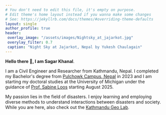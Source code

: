 ```yaml
---
# You don't need to edit this file, it's empty on purpose.
# Edit theme's home layout instead if you wanna make some changes
# See: https://jekyllrb.com/docs/themes/#overriding-theme-defaults
layout: single
author_profile: true
header: 
 overlay_image: "/assets/images/Nightsky_at_jajarkot.jpg"
 overylay_filter: 0.7
 caption: "Night Sky at Jajarkot, Nepal by Yukesh Chaulagain"
---
```



**Hello there 👋, I am Sagar Khanal**.

I am a Civil Engineer and Researcher from Kathmandu, Nepal. I completed my Bachelor's degree from [Pulchowk Campus, Nepal](https://pcampus.edu.np/) in 2023 and I am starting my doctoral studies at the University of Michigan under the guidance of [Prof. Sabine Loos](https://disasterdata.engin.umich.edu/team/sabine-loos) starting August 2025. 

My passion lies in the field of disasters. I enjoy learning and employing diverse methods to understand interactions between disasters and society. While you are here, also check out the [Kathmandu Geo Lab](https://ktmgeolab.org/research.html).
